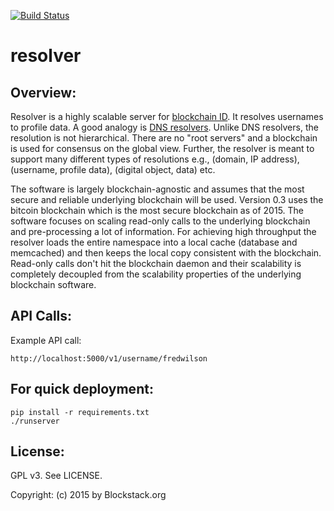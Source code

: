 [![Build Status](https://travis-ci.org/blockstack/resolver.svg?branch=master)](https://travis-ci.org/namesystem/resolver)

resolver
=======

## Overview:

Resolver is a highly scalable server for [blockchain ID](https://github.com/blockstack/blockstack/wiki/Blockchain-ID). It resolves usernames to profile data. A good analogy is [DNS resolvers](https://en.wikipedia.org/wiki/Domain_Name_System#DNS_resolvers). Unlike DNS resolvers, the resolution is not hierarchical. There are no "root servers" and a blockchain is used for consensus on the global view. Further, the resolver is meant to support many different types of resolutions e.g., (domain, IP address), (username, profile data), (digital object, data) etc.

The software is largely blockchain-agnostic and assumes that the most secure and reliable underlying blockchain will be used. Version 0.3 uses the bitcoin blockchain which is the most secure blockchain as of 2015. The software focuses on scaling read-only calls to the underlying blockchain and pre-processing a lot of information. For achieving high throughput the resolver loads the entire namespace into a local cache (database and memcached) and then keeps the local copy consistent with the blockchain. Read-only calls don't hit the blockchain daemon and their scalability is completely decoupled from the scalability properties of the underlying blockchain software.


## API Calls:

Example API call:

```
http://localhost:5000/v1/username/fredwilson
```

## For quick deployment:

```
pip install -r requirements.txt
./runserver
```

## License:

GPL v3. See LICENSE.

Copyright: (c) 2015 by Blockstack.org